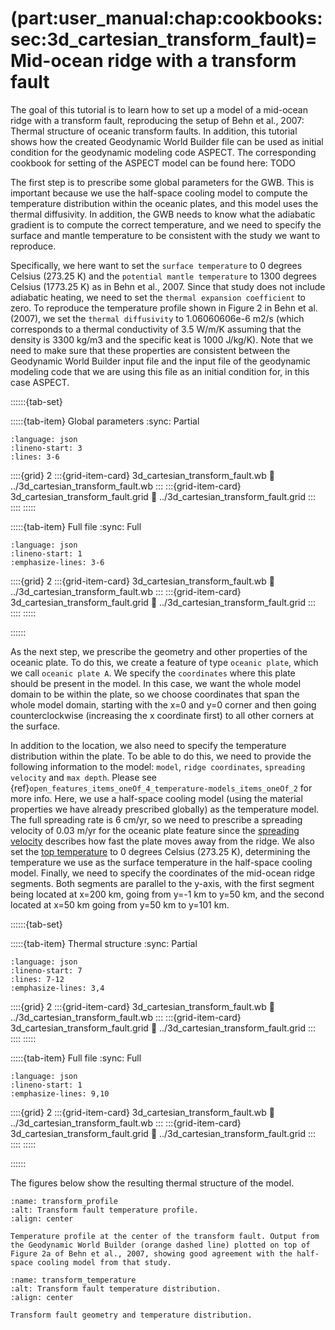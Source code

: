 (part:user_manual:chap:cookbooks:sec:3d_cartesian_transform_fault)=
Mid-ocean ridge with a transform fault
=========================

The goal of this tutorial is to learn how to set up a model of a mid-ocean ridge with a transform fault, reproducing the setup of Behn et al., 2007: Thermal structure of oceanic transform faults. In addition, this tutorial shows how the created Geodynamic World Builder file can be used as initial condition for the geodynamic modeling code ASPECT. The corresponding cookbook for setting of the ASPECT model can be found here: TODO

The first step is to prescribe some global parameters for the GWB. This is important because we use the half-space cooling model to compute the temperature distribution within the oceanic plates, and this model uses the thermal diffusivity. In addition, the GWB needs to know what the adiabatic gradient is to compute the correct temperature, and we need to specify the surface and mantle temperature to be consistent with the study we want to reproduce.

Specifically, we here want to set the `surface temperature` to 0 degrees Celsius (273.25 K) and the `potential mantle temperature` to 1300 degrees Celsius (1773.25 K) as in Behn et al., 2007. Since that study does not include adiabatic heating, we need to set the `thermal expansion coefficient` to zero. To reproduce the temperature profile shown in Figure 2 in  Behn et al. (2007), we set the `thermal diffusivity` to 1.06060606e-6 m2/s (which corresponds to a thermal conductivity of 3.5 W/m/K assuming that the density is 3300 kg/m3 and the specific keat is 1000 J/kg/K). Note that we need to make sure that these properties are consistent between the Geodynamic World Builder input file and the input file of the geodynamic modeling code that we are using this file as an initial condition for, in this case ASPECT.

::::::{tab-set}

:::::{tab-item} Global parameters
:sync: Partial

```{literalinclude} ../3d_cartesian_transform_fault.wb
:language: json
:lineno-start: 3
:lines: 3-6
```
::::{grid} 2
:::{grid-item-card} 3d_cartesian_transform_fault.wb
:link: ../3d_cartesian_transform_fault.wb
:::
:::{grid-item-card} 3d_cartesian_transform_fault.grid
:link: ../3d_cartesian_transform_fault.grid
:::
::::
:::::

:::::{tab-item} Full file
:sync: Full


```{literalinclude} ../3d_cartesian_transform_fault.wb
:language: json
:lineno-start: 1
:emphasize-lines: 3-6
```

::::{grid} 2
:::{grid-item-card} 3d_cartesian_transform_fault.wb
:link: ../3d_cartesian_transform_fault.wb
:::
:::{grid-item-card} 3d_cartesian_transform_fault.grid
:link: ../3d_cartesian_transform_fault.grid
:::
::::
:::::

::::::


As the next step, we prescribe the geometry and other properties of the oceanic plate. To do this, we create a feature of type `oceanic plate`, which we call `oceanic plate A`. We specify the `coordinates` where this plate should be present in the model. In this case, we want the whole model domain to be within the plate, so we choose coordinates that span the whole model domain, starting with the x=0 and y=0 corner and then going counterclockwise (increasing the x coordinate first) to all other corners at the surface. 

In addition to the location, we also need to specify the temperature distribution within the plate. 
To be able to do this, we need to provide the following information to the model: `model`, `ridge coordinates`, `spreading velocity` and `max depth`. Please see {ref}`open_features_items_oneOf_4_temperature-models_items_oneOf_2` for more info.
Here, we use a half-space cooling model (using the material properties we have already prescribed globally) as the temperature model. The full spreading rate is 6 cm/yr, so we need to prescribe a spreading velocity of 0.03 m/yr for the oceanic plate feature since the [spreading velocity](open_features_items_oneOf_4_temperature-models_items_oneOf_2_spreading-velocity) describes how fast the plate moves away from the ridge.
We also set the [top temperature](open_features_items_oneOf_4_temperature-models_items_oneOf_2_top-temperature) to 0 degrees Celsius (273.25 K), determining the temperature we use as the surface temperature in the half-space cooling model. Finally, we need to specify the coordinates of the mid-ocean ridge segments. Both segments are parallel to the y-axis, with the first segment being located at x=200 km, going from y=-1 km to y=50 km, and the second located at x=50 km going from y=50 km to y=101 km.


::::::{tab-set}

:::::{tab-item} Thermal structure
:sync: Partial

```{literalinclude} ../3d_cartesian_transform_fault.wb
:language: json
:lineno-start: 7
:lines: 7-12
:emphasize-lines: 3,4
```
::::{grid} 2
:::{grid-item-card} 3d_cartesian_transform_fault.wb
:link: ../3d_cartesian_transform_fault.wb
:::
:::{grid-item-card} 3d_cartesian_transform_fault.grid
:link: ../3d_cartesian_transform_fault.grid
:::
::::
:::::

:::::{tab-item} Full file
:sync: Full


```{literalinclude} ../3d_cartesian_transform_fault.wb
:language: json
:lineno-start: 1
:emphasize-lines: 9,10
```

::::{grid} 2
:::{grid-item-card} 3d_cartesian_transform_fault.wb
:link: ../3d_cartesian_transform_fault.wb
:::
:::{grid-item-card} 3d_cartesian_transform_fault.grid
:link: ../3d_cartesian_transform_fault.grid
:::
::::
:::::

::::::


The figures below show the resulting thermal structure of the model. 

```{figure} ./temperature_profile.png
:name: transform_profile
:alt: Transform fault temperature profile. 
:align: center

Temperature profile at the center of the transform fault. Output from the Geodynamic World Builder (orange dashed line) plotted on top of Figure 2a of Behn et al., 2007, showing good agreement with the half-space cooling model from that study.
```

```{figure} ./temperature_distribution.png
:name: transform_temperature
:alt: Transform fault temperature distribution. 
:align: center

Transform fault geometry and temperature distribution.
```
